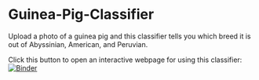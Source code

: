 # Guinea-Pig-Classifier

Upload a photo of a guinea pig and this classifier tells you which breed it is out of Abyssinian, American, and Peruvian.

Click this button to open an interactive webpage for using this classifier:
[![Binder](https://mybinder.org/badge_logo.svg)](https://mybinder.org/v2/gh/alsozatch/Guinea-Pig-Classifier/master?urlpath=%2Fvoila%2Frender%2Fgp_classifier.ipynb)
